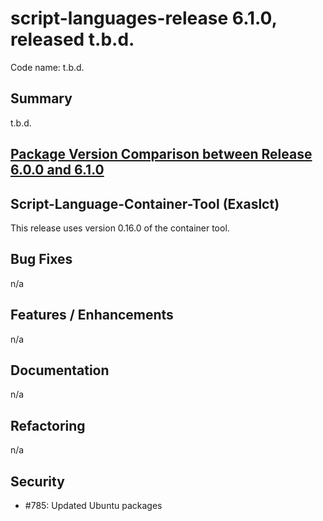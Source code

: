 # script-languages-release 6.1.0, released t.b.d.

Code name: t.b.d.

## Summary

t.b.d.

## [Package Version Comparison between Release 6.0.0 and 6.1.0](package_diffs/6.1.0/README.md)
  
## Script-Language-Container-Tool (Exaslct)

This release uses version 0.16.0 of the container tool.

## Bug Fixes

n/a

## Features / Enhancements

 n/a

## Documentation

 n/a

## Refactoring

n/a

## Security

 - #785: Updated Ubuntu packages
